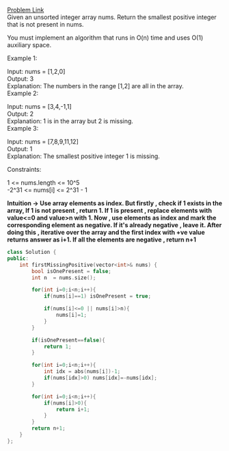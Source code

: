 [Problem Link](https://leetcode.com/problems/first-missing-positive/description/?envType=daily-question&envId=2024-03-26)<br>
Given an unsorted integer array nums. Return the smallest positive integer that is not present in nums.<br>

You must implement an algorithm that runs in O(n) time and uses O(1) auxiliary space.<br>

 

Example 1:<br>

Input: nums = [1,2,0]<br>
Output: 3<br>
Explanation: The numbers in the range [1,2] are all in the array.<br>
Example 2:<br>

Input: nums = [3,4,-1,1]<br>
Output: 2<br>
Explanation: 1 is in the array but 2 is missing.<br>
Example 3:<br>

Input: nums = [7,8,9,11,12]<br>
Output: 1<br>
Explanation: The smallest positive integer 1 is missing.<br>
 

Constraints:<br>

1 <= nums.length <= 10^5<br>
-2^31 <= nums[i] <= 2^31 - 1<br>


__Intuition -> Use array elements as index. But firstly , check if 1 exists in the array, If 1 is not present , return 1. If 1 is present ,  replace elements with value<=0 and value>n with 1. Now , use elements as index and mark the corresponding element as negative. If it's already negative , leave it. After doing this , iterative over the array and the first index with +ve value returns answer as i+1. If all the elements are negative , return n+1__

```C++
class Solution {
public:
    int firstMissingPositive(vector<int>& nums) {
        bool isOnePresent = false;
        int n  = nums.size();

        for(int i=0;i<n;i++){
            if(nums[i]==1) isOnePresent = true;

            if(nums[i]<=0 || nums[i]>n){
                nums[i]=1;
            }
        }

        if(isOnePresent==false){
            return 1;
        }

        for(int i=0;i<n;i++){
            int idx = abs(nums[i])-1;
            if(nums[idx]>0) nums[idx]=-nums[idx];
        }

        for(int i=0;i<n;i++){
            if(nums[i]>0){
                return i+1;
            }
        }
        return n+1;
    }
};
```

